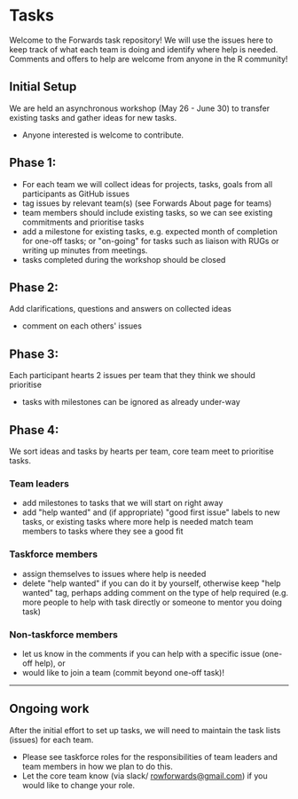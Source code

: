 
# Tasks
Welcome to the Forwards task repository! We will use the issues here to keep track of what each team is doing and identify where help is needed. Comments and offers to help are welcome from anyone in the R community!

## Initial Setup
We are held an asynchronous workshop (May 26 - June 30) to transfer existing tasks and gather ideas for new tasks. 
* Anyone interested is welcome to contribute.

## Phase 1: 
* For each team we will collect ideas for projects, tasks, goals from all participants as GitHub issues
* tag issues by relevant team(s) (see Forwards About page for teams)
* team members should include existing tasks, so we can see existing commitments and prioritise tasks
* add a milestone for existing tasks, e.g. expected month of completion for one-off tasks; or "on-going" for tasks such as liaison with RUGs or writing up minutes from meetings.
* tasks completed during the workshop should be closed


## Phase 2: 
Add clarifications, questions and answers on collected ideas
* comment on each others' issues

## Phase 3: 
Each participant hearts 2 issues per team that they think we should prioritise
* tasks with milestones can be ignored as already under-way

## Phase 4: 
We sort ideas and tasks by hearts per team, core team meet to prioritise tasks.


### Team leaders
* add milestones to tasks that we will start on right away
* add "help wanted" and (if appropriate) "good first issue" labels to new tasks, or existing tasks where more help is needed
match team members to tasks where they see a good fit

### Taskforce members
* assign themselves to issues where help is needed
* delete "help wanted" if you can do it by yourself, otherwise keep "help wanted" tag, perhaps adding comment on the type of help required (e.g. more people to help with task directly or someone to mentor you doing task)

### Non-taskforce members
* let us know in the comments if you can help with a specific issue (one-off help), or 
* would like to join a team (commit beyond one-off task)!

--- 
## Ongoing work
After the initial effort to set up tasks, we will need to maintain the task lists (issues) for each team. 
* Please see taskforce roles for the responsibilities of team leaders and team members in how we plan to do this. 
* Let the core team know (via slack/ rowforwards@gmail.com) if you would like to change your role.
